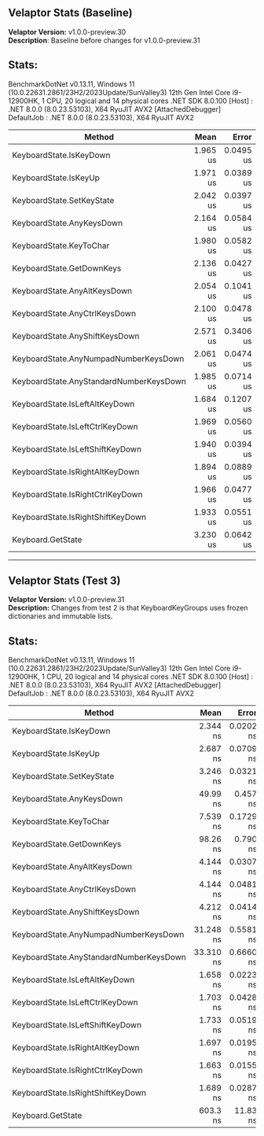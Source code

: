 ## **Velaptor Stats (Baseline)**
**Velaptor Version:** v1.0.0-preview.30  
**Description**: Baseline before changes for v1.0.0-preview.31

## **Stats**:
BenchmarkDotNet v0.13.11, Windows 11 (10.0.22631.2861/23H2/2023Update/SunValley3)
12th Gen Intel Core i9-12900HK, 1 CPU, 20 logical and 14 physical cores
.NET SDK 8.0.100
[Host]     : .NET 8.0.0 (8.0.23.53103), X64 RyuJIT AVX2 [AttachedDebugger]
DefaultJob : .NET 8.0.0 (8.0.23.53103), X64 RyuJIT AVX2


| Method                                  | Mean     | Error     | StdDev    | Median   | Gen0   | Gen1   | Allocated |
|---------------------------------------- |---------:|----------:|----------:|---------:|-------:|-------:|----------:|
| KeyboardState.IsKeyDown                 | 1.965 us | 0.0495 us | 0.1459 us | 2.002 us | 0.6695 | 0.0095 |    8.2 KB |
| KeyboardState.IsKeyUp                   | 1.971 us | 0.0389 us | 0.0785 us | 1.984 us | 0.6695 | 0.0095 |    8.2 KB |
| KeyboardState.SetKeyState               | 2.042 us | 0.0397 us | 0.0641 us | 2.054 us | 0.6695 | 0.0095 |    8.2 KB |
| KeyboardState.AnyKeysDown               | 2.164 us | 0.0584 us | 0.1704 us | 2.194 us | 0.6733 | 0.0153 |   8.25 KB |
| KeyboardState.KeyToChar                 | 1.980 us | 0.0582 us | 0.1661 us | 2.019 us | 0.6733 | 0.0153 |   8.25 KB |
| KeyboardState.GetDownKeys               | 2.136 us | 0.0427 us | 0.1162 us | 2.190 us | 0.6714 | 0.0114 |   8.23 KB |
| KeyboardState.AnyAltKeysDown            | 2.054 us | 0.1041 us | 0.3053 us | 2.155 us | 0.6695 | 0.0095 |    8.2 KB |
| KeyboardState.AnyCtrlKeysDown           | 2.100 us | 0.0478 us | 0.1341 us | 2.126 us | 0.6695 | 0.0095 |    8.2 KB |
| KeyboardState.AnyShiftKeysDown          | 2.571 us | 0.3406 us | 1.0043 us | 2.007 us | 0.6676 | 0.0076 |    8.2 KB |
| KeyboardState.AnyNumpadNumberKeysDown   | 2.061 us | 0.0474 us | 0.1398 us | 2.055 us | 0.6714 | 0.0095 |   8.23 KB |
| KeyboardState.AnyStandardNumberKeysDown | 1.985 us | 0.0714 us | 0.2061 us | 2.036 us | 0.6714 | 0.0114 |   8.23 KB |
| KeyboardState.IsLeftAltKeyDown          | 1.684 us | 0.1207 us | 0.3559 us | 1.887 us | 0.6695 | 0.0095 |    8.2 KB |
| KeyboardState.IsLeftCtrlKeyDown         | 1.969 us | 0.0560 us | 0.1634 us | 1.986 us | 0.6695 | 0.0095 |    8.2 KB |
| KeyboardState.IsLeftShiftKeyDown        | 1.940 us | 0.0394 us | 0.1156 us | 1.974 us | 0.6695 | 0.0095 |    8.2 KB |
| KeyboardState.IsRightAltKeyDown         | 1.894 us | 0.0889 us | 0.2606 us | 1.958 us | 0.6695 | 0.0095 |    8.2 KB |
| KeyboardState.IsRightCtrlKeyDown        | 1.966 us | 0.0477 us | 0.1376 us | 1.991 us | 0.6695 | 0.0095 |    8.2 KB |
| KeyboardState.IsRightShiftKeyDown       | 1.933 us | 0.0551 us | 0.1626 us | 1.974 us | 0.6695 | 0.0095 |    8.2 KB |
| Keyboard.GetState                       | 3.230 us | 0.0642 us | 0.0713 us | 3.255 us | 0.6695 | 0.0095 |    8.2 KB |

---

## **Velaptor Stats (Test 3)**
**Velaptor Version:** v1.0.0-preview.31  
**Description:** Changes from test 2 is that KeyboardKeyGroups uses frozen dictionaries and immutable lists.

## **Stats**:
BenchmarkDotNet v0.13.11, Windows 11 (10.0.22631.2861/23H2/2023Update/SunValley3)
12th Gen Intel Core i9-12900HK, 1 CPU, 20 logical and 14 physical cores
.NET SDK 8.0.100
[Host]     : .NET 8.0.0 (8.0.23.53103), X64 RyuJIT AVX2 [AttachedDebugger]
DefaultJob : .NET 8.0.0 (8.0.23.53103), X64 RyuJIT AVX2

| Method                                  | Mean       | Error     | StdDev    | Gen0   | Gen1   | Allocated |
|---------------------------------------- |-----------:|----------:|----------:|-------:|-------:|----------:|
| KeyboardState.IsKeyDown                 |   2.344 ns | 0.0202 ns | 0.0179 ns |      - |      - |         - |
| KeyboardState.IsKeyUp                   |   2.687 ns | 0.0709 ns | 0.0663 ns |      - |      - |         - |
| KeyboardState.SetKeyState               |   3.246 ns | 0.0321 ns | 0.0285 ns |      - |      - |         - |
| KeyboardState.AnyKeysDown               |   49.99 ns |  0.457 ns |  0.428 ns |      - |      - |         - |
| KeyboardState.KeyToChar                 |   7.539 ns | 0.1729 ns | 0.1617 ns |      - |      - |         - |
| KeyboardState.GetDownKeys               |   98.26 ns |  0.790 ns |  0.660 ns | 0.0025 |      - |      32 B |
| KeyboardState.AnyAltKeysDown            |   4.144 ns | 0.0307 ns | 0.0273 ns |      - |      - |         - |
| KeyboardState.AnyCtrlKeysDown           |   4.144 ns | 0.0481 ns | 0.0450 ns |      - |      - |         - |
| KeyboardState.AnyShiftKeysDown          |   4.212 ns | 0.0414 ns | 0.0387 ns |      - |      - |         - |
| KeyboardState.AnyNumpadNumberKeysDown   |  31.248 ns | 0.5581 ns | 0.5220 ns | 0.0051 |      - |      64 B |
| KeyboardState.AnyStandardNumberKeysDown |  33.310 ns | 0.6660 ns | 0.6230 ns | 0.0051 |      - |      64 B |
| KeyboardState.IsLeftAltKeyDown          |   1.658 ns | 0.0223 ns | 0.0208 ns |      - |      - |         - |
| KeyboardState.IsLeftCtrlKeyDown         |   1.703 ns | 0.0428 ns | 0.0400 ns |      - |      - |         - |
| KeyboardState.IsLeftShiftKeyDown        |   1.733 ns | 0.0519 ns | 0.0711 ns |      - |      - |         - |
| KeyboardState.IsRightAltKeyDown         |   1.697 ns | 0.0195 ns | 0.0182 ns |      - |      - |         - |
| KeyboardState.IsRightCtrlKeyDown        |   1.663 ns | 0.0155 ns | 0.0137 ns |      - |      - |         - |
| KeyboardState.IsRightShiftKeyDown       |   1.689 ns | 0.0287 ns | 0.0268 ns |      - |      - |         - |
| Keyboard.GetState                       |   603.3 ns |  11.83 ns |  11.62 ns | 0.2193 |      - |   2.69 KB |
